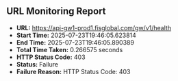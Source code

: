 ## URL Monitoring Report

- **URL:** https://api-gw1-prod1.fisglobal.com/gw/v1/health
- **Start Time:** 2025-07-23T19:46:05.623814
- **End Time:** 2025-07-23T19:46:05.890389
- **Total Time Taken:** 0.266575 seconds
- **HTTP Status Code:** 403
- **Status:** Failure
- **Failure Reason:** HTTP Status Code: 403
